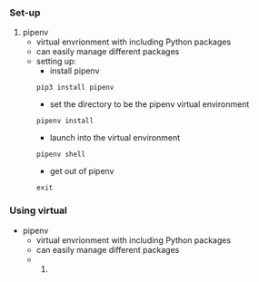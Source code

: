 ### Set-up

1. pipenv
    - virtual envrionment with including Python packages
    - can easily manage different packages
    - setting up:
        - install pipenv
        ```
        pip3 install pipenv
        ```
        - set the directory to be the pipenv virtual environment
        ```
        pipenv install
        ```
        - launch into the virtual environment
        ```
        pipenv shell
        ```
        - get out of pipenv
        ```
        exit
        ```



### Using virtual 
- pipenv
    - virtual envrionment with including Python packages
    - can easily manage different packages
    - 1. 
